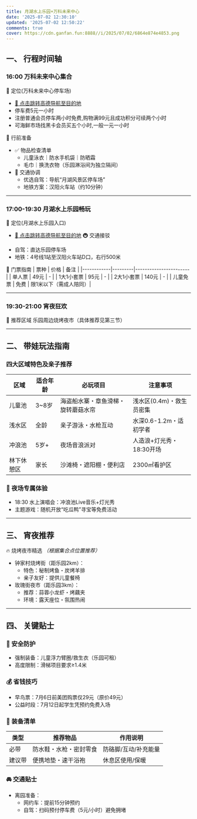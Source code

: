 ```yaml
---
title: 月湖水上乐园+万科未来中心
date: '2025-07-02 12:30:10'
updated: '2025-07-02 12:50:22'
comments: true
cover: https://cdn.ganfan.fun:8888//i/2025/07/02/6864e874e4853.png
---
```



## 一、 行程时间轴
### 16:00 万科未来中心集合
📍 定位(万科未来中心停车场)
* [📌 点击跳转高德导航至目的地](https://surl.amap.com/1ZQahcJ5aMB)
* 停车费5元一小时
* 注册普通会员停车两小时免费,购物满99元且成功积分可续两个小时
* 可海鲜市场找黑卡会员买五个小时,一般一元一小时


🔧 行前准备
- ✅ 物品检查清单
  - 儿童泳衣｜防水手机袋｜防晒霜  
  - 毛巾｜换洗衣物（乐园淋浴间为独立隔间）  
- 🚗 交通协调
  - 优选自驾：导航“月湖风景区停车场”  
  - 地铁方案：汉阳火车站（约10分钟）  

---

### 17:00-19:30 月湖水上乐园畅玩
📍 定位(月湖水上乐园入口)
* [📌 点击跳转高德导航至目的地](https://surl.amap.com/203ONAZ19abg)
🚇 交通接驳
- 自驾：直达乐园停车场  
- 地铁：4号线1站至汉阳火车站D口，右行500米  

🎫 门票指南
| 票种       | 价格    | 备注                  |
|------------|---------|-----------------------|
| 单人票     | 49元    | -                    |
| 1大1小套票 | 95元    | -                    |
| 2大1小套票 | 140元   | -                    |
| 儿童免票   | 免费    | 限1米以下（需成人陪同）|

---

### 19:30-21:00 宵夜狂欢
🍢 推荐区域
乐园周边烧烤夜市（具体推荐见第三节）  

---

## 二、 带娃玩法指南
### 四大区域特色及亲子推荐  
| 区域         | 适合年龄 | 必玩项目               | 注意事项                  |
|--------------|----------|------------------------|---------------------------|
| 儿童池 | 3~8岁    | 海盗船水寨・章鱼滑梯・旋转蘑菇水帘 | 浅水区(0.4m)・救生员密集 |
| 浅水区 | 全龄     | 亲子游泳・水枪互动      | 水深0.6-1.2m・适初学者   |
| 冲浪池 | 5岁+     | 夜场音浪派对     | 人造浪+灯光秀・18:30开场 |
| 林下休憩区| 家长     | 沙滩椅・遮阳棚・便利店  | 2300㎡看护区             |

### 🌙 夜场专属体验  
- 18:30 水上演唱会：冲浪池Live音乐+灯光秀  
- 主题游戏：随机开放“吃瓜鸭”寻宝等免费活动  

---

## 三、 宵夜推荐
🔥 烧烤夜市精选
*（根据集合点位置推荐）*  
- 钟家村烧烤街（距乐园2km）：  
  - 特色：秘制烤鱼・炭烤羊排  
  - 亲子友好：提供儿童餐椅  
- 玫瑰街夜市（距乐园3km）：  
  - 推荐：蒜蓉小龙虾・烤藕夹  
  - 环境：露天座位・氛围热闹  

---

## 四、 关键贴士
### 🛟 安全防护  
- 强制装备：儿童浮力臂圈/救生衣（乐园可租）  
- 高度限制：滑梯项目要求≥1.4米  

### 💰 省钱技巧  
- 早鸟票：7月6日前美团购票仅29元（原价49元）  
- 公益时段：7月12日起学生凭预约免费入场  

### 🎒 装备清单  
| 类型       | 推荐物品                  | 作用说明             |
|------------|---------------------------|----------------------|
| 必带 | 防水鞋・水枪・密封零食    | 防硌脚/互动/补充能量|
| 建议带 | 便携地垫・速干浴袍        | 休息区使用/保暖      |

### 🚘 交通贴士  
- 离园准备：  
  - 网约车：提前15分钟预约  
  - 自驾：扫码预付停车费（5元/小时）避免拥堵
